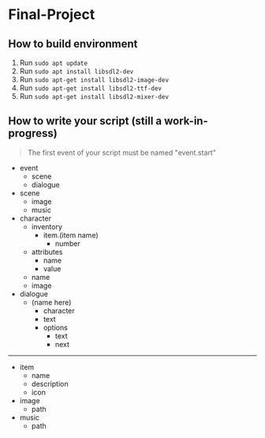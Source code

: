 # Final-Project

## How to build environment
1.  Run `sudo apt update`
2.  Run `sudo apt install libsdl2-dev`
3.  Run `sudo apt-get install libsdl2-image-dev`
4.  Run `sudo apt-get install libsdl2-ttf-dev`
5.  Run `sudo apt-get install libsdl2-mixer-dev`

## How to write your script (still a work-in-progress)
> The first event of your script must be named "event.start"
*   event
    *   scene
    *   dialogue
*   scene
    *   image
    *   music
*   character
    *   inventory
        *   item.(item name)
            *   number
    *   attributes
        *   name
        *   value
    *   name
    *   image
*   dialogue
    *   (name here)
        *   character
        *   text
        *   options
            *   text
            *   next
---           
*   item
    *   name
    *   description
    *   icon
*   image
    *   path
*   music
    *   path